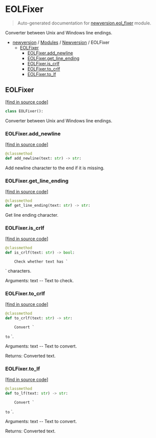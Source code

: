 # EOLFixer

> Auto-generated documentation for [newversion.eol_fixer](https://github.com/findtopher/newversion/blob/main/newversion/eol_fixer.py) module.

Converter between Unix and Windows line endings.

- [newversion](../README.md#newversion---your-version-manager) / [Modules](../MODULES.md#newversion-modules) / [Newversion](index.md#newversion) / EOLFixer
    - [EOLFixer](#eolfixer)
        - [EOLFixer.add_newline](#eolfixeradd_newline)
        - [EOLFixer.get_line_ending](#eolfixerget_line_ending)
        - [EOLFixer.is_crlf](#eolfixeris_crlf)
        - [EOLFixer.to_crlf](#eolfixerto_crlf)
        - [EOLFixer.to_lf](#eolfixerto_lf)

## EOLFixer

[[find in source code]](https://github.com/findtopher/newversion/blob/main/newversion/eol_fixer.py#L6)

```python
class EOLFixer():
```

Converter between Unix and Windows line endings.

### EOLFixer.add_newline

[[find in source code]](https://github.com/findtopher/newversion/blob/main/newversion/eol_fixer.py#L63)

```python
@classmethod
def add_newline(text: str) -> str:
```

Add newline character to the end if it is missing.

### EOLFixer.get_line_ending

[[find in source code]](https://github.com/findtopher/newversion/blob/main/newversion/eol_fixer.py#L56)

```python
@classmethod
def get_line_ending(text: str) -> str:
```

Get line ending character.

### EOLFixer.is_crlf

[[find in source code]](https://github.com/findtopher/newversion/blob/main/newversion/eol_fixer.py#L14)

```python
@classmethod
def is_crlf(text: str) -> bool:
```

        Check whether text has `
` characters.

Arguments:
    text -- Text to check.

### EOLFixer.to_crlf

[[find in source code]](https://github.com/findtopher/newversion/blob/main/newversion/eol_fixer.py#L40)

```python
@classmethod
def to_crlf(text: str) -> str:
```

        Convert `
` to `
`.

Arguments:
    text -- Text to convert.

Returns:
    Converted text.

### EOLFixer.to_lf

[[find in source code]](https://github.com/findtopher/newversion/blob/main/newversion/eol_fixer.py#L24)

```python
@classmethod
def to_lf(text: str) -> str:
```

        Convert `
` to `
`.

Arguments:
    text -- Text to convert.

Returns:
    Converted text.
